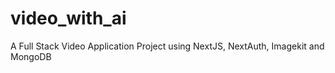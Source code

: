 # video_with_ai
A Full Stack Video Application Project using NextJS, NextAuth, Imagekit and MongoDB 
